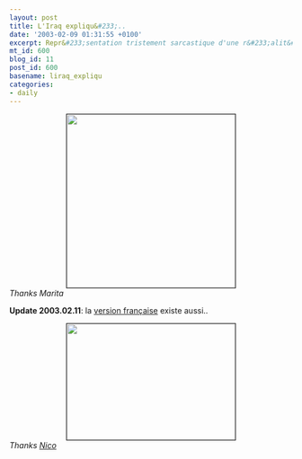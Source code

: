 ```yaml
---
layout: post
title: L'Iraq expliqu&#233;..
date: '2003-02-09 01:31:55 +0100'
excerpt: Repr&#233;sentation tristement sarcastique d'une r&#233;alit&#233; d'aujourd'hui
mt_id: 600
blog_id: 11
post_id: 600
basename: liraq_expliqu
categories:
- daily
---
```

<div align="center"><a href="https://www.davidroessli.com/assets/davo39/img/iraq-explained.php" onclick="window.open('https://www.davidroessli.com/assets/davo39/img/iraq-explained.php', 'popup', 'width=600,height=619,scrollbars=no,resizable=no,toolbar=no,directories=no,location=no,menubar=no,status=no,left=0,top=0'); return false"><img src="https://www.davidroessli.com/assets/davo39/img/iraq-explained-thumb.gif" width="300"  height="309" border="1" /></a></div>
<i>Thanks Marita</i>

<b>Update 2003.02.11</b>: la <a href="http://www.davo39.org/archives/000216.php">version fran&#231;aise</a> existe aussi..

<!--more-->

<div align="center"><a href="http://www.davo39.org/davo39/img/iraq-explained.fr.php" onclick="window.open('https://www.davidroessli.com/assets/davo39/img/iraq-explained.fr.php', 'popup', 'width=600,height=414,scrollbars=no,resizable=no,toolbar=no,directories=no,location=no,menubar=no,status=no,left=0,top=0'); return false"><img src="https://www.davidroessli.com/assets/davo39/img/iraq-explained.fr-thumb.gif" width="300" height="207" border="1" /></a></div>
<i>Thanks <a href="http://www.rayhome.net/cgi-bin/">Nico</a></i>
